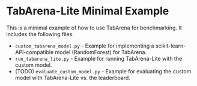 # TabArena-Lite Minimal Example

This is a minimal example of how to use TabArena for benchmarking. 
It includes the following files:

- `custom_tabarena_model.py` - Example for implementing a scikit-learn-API-compatible 
  model (RandomForest) for TabArena.
- `run_tabarena_lite.py` - Example for running TabArena-Lite with the custom model.
- (TODO) `evaluate_custom_model.py` - Example for evaluating the custom model with TabArena-Lite
  vs. the leaderboard.